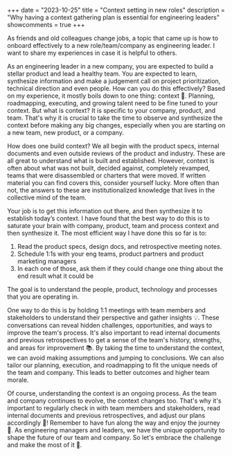+++
date = "2023-10-25"
title = "Context setting in new roles"
description = "Why having a context gathering plan is essential for engineering leaders"
showcomments = true
+++

As friends and old colleagues change jobs, a topic that came up is how to onboard effectively to a new role/team/company as engineering leader. I want to share my experiences in case it is helpful to others. 

As an engineering leader in a new company, you are expected to build a stellar product and lead a healthy team. You are expected to learn, synthesize information and make a judgement call on project prioritization, technical direction and even people. How can you do this effectively? Based on my experience, it mostly boils down to one thing: context 🧐. Planning, roadmapping, executing, and growing talent need to be fine tuned to your context. But what is context? It is specific to your company, product, and team. That's why it is crucial to take the time to observe and synthesize the context before making any big changes, especially when you are starting on a new team, new product, or a company.

How does one build context? We all begin with the product specs, internal documents and even outside reviews of the product and industry. These are all great to understand what is built and established. However, context is often about what was not built, decided against, completely revamped, teams that were disassembled or charters that were moved. If written material you can find covers this, consider yourself lucky. More often than not, the answers to these are institutionalized knowledge that lives in the collective mind of the team. 

Your job is to get this information out there, and then synthesize it to establish today’s context. I have found that the best way to do this is to saturate your brain with company, product, team and process context and then synthesize it. The most efficient way I have done this so far is to:
1. Read the product specs, design docs,  and retrospective meeting notes. 
2. Schedule 1:1s with your eng teams, product partners and product marketing managers
3. In each one of those, ask them if they could change one thing about the end result what it could be 

The goal is to understand the people, product, technology and processes that you are operating in. 

 One way to do this is by holding 1:1 meetings with team members and stakeholders to understand their perspective and gather insights 💡. These conversations can reveal hidden challenges, opportunities, and ways to improve the team's process. It's also important to read internal documents and previous retrospectives to get a sense of the team's history, strengths, and areas for improvement 📚.
By taking the time to understand the context, we can avoid making assumptions and jumping to conclusions. We can also tailor our planning, execution, and roadmapping to fit the unique needs of the team and company. This leads to better outcomes and higher team morale.

Of course, understanding the context is an ongoing process. As the team and company continues to evolve, the context changes too. That's why it's important to regularly check in with team members and stakeholders, read internal documents and previous retrospectives, and adjust our plans accordingly 🔄! Remember to have fun along the way and enjoy the journey 🎉. As engineering managers and leaders, we have the unique opportunity to shape the future of our team and company. So let's embrace the challenge and make the most of it 💪.

